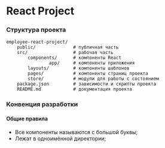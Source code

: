 # React Project
### Структура проекта
    employee-react-project/
        public/              # публичная часть
        src/                 # рабочая часть
            components/      # компоненты React
                    app/     # компоненты приложения
            layouts/         # компоненты шаблонов
            pages/           # компоненты страниц проекта
            store/           # модули для работы с состоянием
        package.json         # зависимости и скрипты проекта
        README.md            # документация проекта

### Конвенция разработки
#### Общие правила
- Все компоненты называются с большой буквы;
- Лежат в одноимённой директории;
